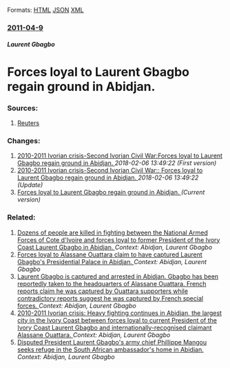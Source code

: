 
Formats: [HTML](/news/2011/04/9/forces-loyal-to-laurent-gbagbo-regain-ground-in-abidjan.html)  [JSON](/news/2011/04/9/forces-loyal-to-laurent-gbagbo-regain-ground-in-abidjan.json)  [XML](/news/2011/04/9/forces-loyal-to-laurent-gbagbo-regain-ground-in-abidjan.xml)  

### [2011-04-9](/news/2011/04/9/index.md)

##### Laurent Gbagbo
# Forces loyal to Laurent Gbagbo regain ground in Abidjan. 




### Sources:

1. [Reuters](http://af.reuters.com/article/topNews/idAFJOE73805Y20110409?sp=true)

### Changes:

1. [2010-2011 Ivorian crisis-Second Ivorian Civil War:Forces loyal to Laurent Gbagbo regain ground in Abidjan. ](/news/2011/04/9/2010-2011-ivorian-crisis-second-ivorian-civil-war-pforces-loyal-to-laurent-gbagbo-regain-ground-in-abidjan.md) _2018-02-06 13:49:22 (First version)_
2. [2010-2011 Ivorian crisis-Second Ivorian Civil War:: Forces loyal to Laurent Gbagbo regain ground in Abidjan. ](/news/2011/04/9/2010-2011-ivorian-crisis-second-ivorian-civil-war-forces-loyal-to-laurent-gbagbo-regain-ground-in-abidjan.md) _2018-02-06 13:49:22 (Update)_
2. [Forces loyal to Laurent Gbagbo regain ground in Abidjan. ](/news/2011/04/9/forces-loyal-to-laurent-gbagbo-regain-ground-in-abidjan.md) _(Current version)_

### Related:

1. [Dozens of people are killed in fighting between the National Armed Forces of Cote d'Ivoire and forces loyal to former President of the Ivory Coast Laurent Gbagbo in Abidjan. ](/news/2011/05/3/dozens-of-people-are-killed-in-fighting-between-the-national-armed-forces-of-ca-te-d-ivoire-and-forces-loyal-to-former-president-of-the-ivor.md) _Context: Abidjan, Laurent Gbagbo_
2. [Forces loyal to Alassane Ouattara claim to have captured Laurent Gbagbo's Presidential Palace in Abidjan. ](/news/2011/04/5/forces-loyal-to-alassane-ouattara-claim-to-have-captured-laurent-gbagbo-s-presidential-palace-in-abidjan.md) _Context: Abidjan, Laurent Gbagbo_
3. [Laurent Gbagbo is captured and arrested in Abidjan. Gbagbo has been reportedly taken to the headquarters of Alassane Ouattara. French reports claim he was captured by Ouattara supporters while contradictory reports suggest he was captured by French special forces. ](/news/2011/04/11/laurent-gbagbo-is-captured-and-arrested-in-abidjan-gbagbo-has-been-reportedly-taken-to-the-headquarters-of-alassane-ouattara-french-report.md) _Context: Abidjan, Laurent Gbagbo_
4. [2010-2011 Ivorian crisis: Heavy fighting continues in Abidjan, the largest city in the Ivory Coast between forces loyal to current President of the Ivory Coast Laurent Gbagbo and internationally-recognised claimant Alassane Ouattara. ](/news/2011/04/1/2010a2011-ivorian-crisis-heavy-fighting-continues-in-abidjan-the-largest-city-in-the-ivory-coast-between-forces-loyal-to-current-preside.md) _Context: Abidjan, Laurent Gbagbo_
5. [Disputed President Laurent Gbagbo's army chief Phillippe Mangou seeks refuge in the South African ambassador's home in Abidjan. ](/news/2011/03/31/disputed-president-laurent-gbagbo-s-army-chief-phillippe-mangou-seeks-refuge-in-the-south-african-ambassador-s-home-in-abidjan.md) _Context: Abidjan, Laurent Gbagbo_
